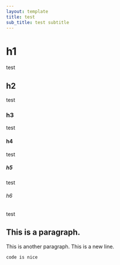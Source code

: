 ```yaml
---
layout: template
title: test
sub_title: test subtitle
---
```


# h1

test

## h2

test

### h3

test

#### h4

test

##### h5

test

###### h6

test

This is a paragraph.
---
This is another paragraph.
This is a new line.

```
code is nice
```